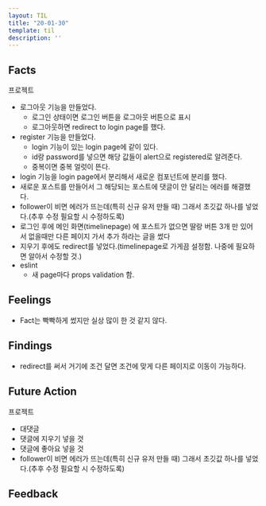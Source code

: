```yaml
---
layout: TIL
title: "20-01-30"
template: til
description: ''
---
```


## Facts

프로젝트

- 로그아웃 기능을 만들었다.
  - 로그인 상태이면 로그인 버튼을 로그아웃 버튼으로 표시
  - 로그아웃하면 redirect to login page를 했다.
- register 기능을 만들었다.
  - login 기능이 있는 login page에 같이 있다.
  - id랑 password를 넣으면 해당 값들이 alert으로 registered로 알려준다.
  - 중복이면 중복 얼럿이 뜬다.
- login 기능을 login page에서 분리해서 새로운 컴포넌트에 분리를 했다.
- 새로운 포스트를 만들어서 그 해당되는 포스트에 댓글이 안 달리는 에러를 해결했다.
- follower이 비면 에러가 뜨는데(특히 신규 유저 만들 때) 그래서 초깃값 하나를 넣었다.(추후 수정 필요할 시 수정하도록)
- 로그인 후에 메인 화면(timelinepage) 에 포스트가 없으면 딸랑 버튼 3개 만 있어서 없을때만 다른 페이지 가서 추가 하라는 글을 썼다
- 지우기 후에도 redirect를 넣었다.(timelinepage로 가게끔 설정함. 나중에 필요하면 알아서 수정할 것.)
- eslint
  - 새 page마다 props validation 함.

## Feelings

- Fact는 빡빡하게 썼지만 실상 많이 한 것 같지 않다.

## Findings

- redirect를 써서 거기에 조건 달면 조건에 맞게 다른 페이지로 이동이 가능하다.

## Future Action

프로젝트

- 대댓글
- 댓글에 지우기 넣을 것
- 댓글에 좋아요 넣을 것
- follower이 비면 에러가 뜨는데(특히 신규 유저 만들 때) 그래서 초깃값 하나를 넣었다.(추후 수정 필요할 시 수정하도록)

## Feedback
